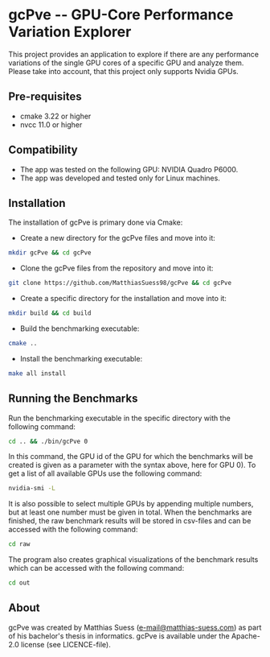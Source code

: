 # gcPve -- GPU-Core Performance Variation Explorer
This project provides an application to explore if there are any performance variations of the single GPU cores of a 
specific GPU and analyze them. Please take into account, that this project only supports Nvidia GPUs.

## Pre-requisites
- cmake 3.22 or higher
- nvcc 11.0 or higher

## Compatibility
- The app was tested on the following GPU: NVIDIA Quadro P6000.
- The app was developed and tested only for Linux machines.

## Installation
The installation of gcPve is primary done via Cmake:
- Create a new directory for the gcPve files and move into it:
```bash
mkdir gcPve && cd gcPve
```
- Clone the gcPve files from the repository and move into it:
```bash
git clone https://github.com/MatthiasSuess98/gcPve && cd gcPve
```
- Create a specific directory for the installation and move into it:
```bash
mkdir build && cd build
```
- Build the benchmarking executable:
```bash
cmake ..
```
- Install the benchmarking executable:
```bash
make all install
```

## Running the Benchmarks
Run the benchmarking executable in the specific directory with the following command:
```bash
cd .. && ./bin/gcPve 0
```
In this command, the GPU id of the GPU for which the benchmarks will be created is given as a parameter with the syntax above, here for GPU 0). To get a list of all available GPUs use the following command:
```bash
nvidia-smi -L
```
It is also possible to select multiple GPUs by appending multiple numbers, but at least one number must be given in total. When the benchmarks are finished, the raw benchmark results will be stored in csv-files and can be accessed with the following command:
```bash
cd raw
```
The program also creates graphical visualizations of the benchmark results which can be accessed with the following command:
```bash
cd out
```

## About
gcPve was created by Matthias Suess (e-mail@matthias-suess.com) as part of his bachelor's thesis in informatics. gcPve is available under the Apache-2.0 license (see LICENCE-file).

